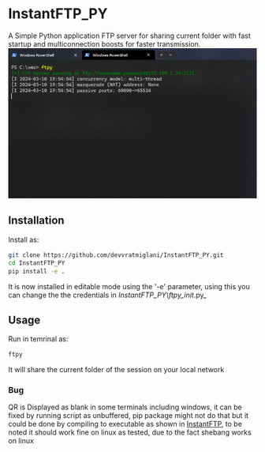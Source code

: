 # InstantFTP_PY
A  Simple Python application FTP server for sharing current folder with fast startup and multiconnection boosts for faster transmission.
![ftpy demo in windows powershell](https://raw.githubusercontent.com/devvratmiglani/InstantFTP_PY/main/ftpy-powershell-demo.png)
## Installation
Install as: 
```sh
git clone https://github.com/devvratmiglani/InstantFTP_PY.git
cd InstantFTP_PY
pip install -e .
```
It is now installed in editable mode using the '-e' parameter, using this you can change the the credentials in _InstantFTP_PY\ftpy\__init__.py_

## Usage
Run in temrinal as:
```sh
ftpy
```
It will share the current folder of the session on your local network

### Bug
QR is Displayed as blank in some terminals including windows, it can be fixed by running script as unbuffered, pip package might not do that but it could be done by compiling to executable as shown in [InstantFTP](https://github.com/devvratmiglani/InstantFTP), to be noted it should work fine on linux as tested, due to the fact shebang works on linux